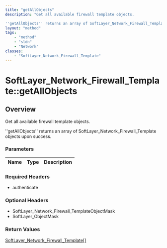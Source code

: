 ```yaml
---
title: "getAllObjects"
description: "Get all available firewall template objects. 

''getAllObjects'' returns an array of SoftLayer_Network_Firewall_Template... "
layout: "method"
tags:
    - "method"
    - "sldn"
    - "Network"
classes:
    - "SoftLayer_Network_Firewall_Template"
---
```

# SoftLayer_Network_Firewall_Template::getAllObjects
## Overview 
Get all available firewall template objects. 

''getAllObjects'' returns an array of SoftLayer_Network_Firewall_Template objects upon success. 

### Parameters 
|Name | Type | Description |
| --- | --- | --- |


### Required Headers
* authenticate

### Optional Headers
* SoftLayer_Network_Firewall_TemplateObjectMask
* SoftLayer_ObjectMask

### Return Values
<a href='/reference/datatypes/SoftLayer_Network_Firewall_Template'>SoftLayer_Network_Firewall_Template[] </a>

